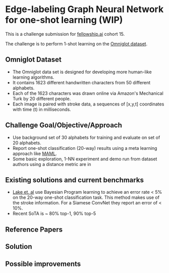 # Edge-labeling Graph Neural Network for one-shot learning (WIP)

This is a challenge submission for 
[fellowship.ai](https://fellowship.ai) cohort 15.

The challenge is to perform 1-shot learning on the [Omniglot 
dataset](https://github.com/brendenlake/omniglot).

## Omniglot Dataset 
- The Omniglot data set is designed for developing more human-like learning algorithms. 
- It contains 1623 different handwritten characters from 50 different alphabets. 
- Each of the 1623 characters was drawn online via Amazon's Mechanical Turk by 20 different people. 
- Each image is paired with stroke data, a sequences of [x,y,t] coordinates with time (t) in milliseconds.

## Challenge Goal/Objective/Approach
- Use background set of 30 alphabets for training and evaluate on set of 20 alphabets.
- Report one-shot classification (20-way) results using a meta learning approach like [MAML](https://arxiv.org/pdf/1703.03400.pdf).
- Some basic exploration, 1-NN experiment and demo run from dataset authors using a distance metric are in 

## Existing solutions and current benchmarks
- [Lake et. al](http://science.sciencemag.org/content/350/6266/1332) use Bayesian Program learning to achieve an error rate < 5% on the 20-way one-shot classification task. This method makes use of the stroke information. For a Siamese ConvNet they report an error of < 10%.
- Recent SoTA is ~ 80% top-1, 90% top-5


## Reference Papers
## Solution
## Possible improvements
<!--
## Challenge goals
1. Problem solving ability - did you understand the problem correctly, 
and did you take logical steps to solve it?  
2. Machine learning skills - what sort of models did you use? How 
rigorous was your exploratory analysis of the data, your choice and fine 
tuning of models, and your assessment of results.  
3. Communication skills - is your solution readable and well explained? 
Messiness and raw code with no explanation does not reflect well on your 
potential for working well with our business partners during the 
fellowship.

## Mistakes to avoid
- Skipping exploratory analysis and feature engineering  
Do not jump straight into fitting models without demonstrating to us, in 
your Jupyter notebook, that you have understood and thought about the 
dataset.

- Choosing models with no explanation  
Please use the notebook to explain your thought process. We care about 
this as much as we care about your results.

- Unreadable notebooks  
Make sure to run your notebook before sharing so that we can see the 
results. We won't be running your code on our machines. On the flip 
side, please do not print out the entire dataset or endless rounds of 
epochs.

- Overly simplistic final results  
Your final results should consist of more than a single number or 
percentage printout. Explain why you chose the success metrics you 
chose, and analyze what your output means.


## Questions to Consider
Ask yourself why would they have selected this problem for the 
challenge? What are some gotchas in this domain I should know about?  
What is the highest level of accuracy that others have achieved with 
this dataset or similar problems / datasets ?  
What types of visualizations will help me grasp the nature of the 
problem / data?  
What feature engineering might help improve the signal?  
Which modeling techniques are good at capturing the types of 
relationships I see in this data?  
Now that I have a model, how can I be sure that I didn't introduce a bug 
in the code? If results are too good to be true, they probably are!  
What are some of the weaknesses of the model and and how can the model 
be improved with additional work? -->

